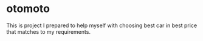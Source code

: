 # otomoto
This is project I prepared to help myself with choosing best car in best price that matches to my requirements. 
